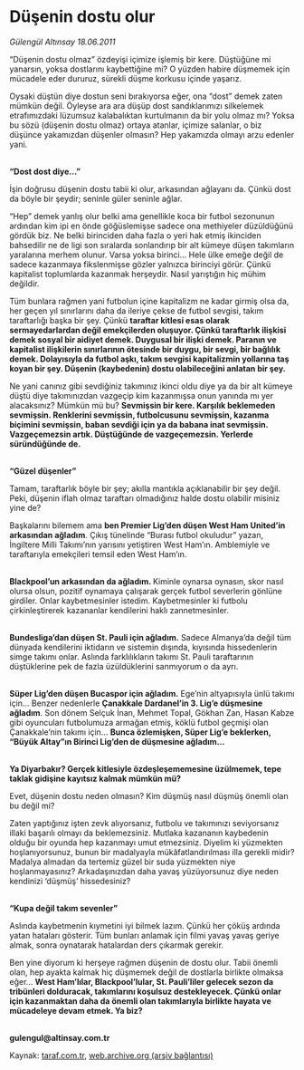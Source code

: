 # Düşenin dostu olur

*Gülengül Altınsay 18.06.2011*

<div class="yazi"><p>“Düşenin dostu olmaz” özdeyişi içimize işlemiş bir kere. Düştüğüne mi yanarsın, yoksa dostlarını kaybettiğine mi? O yüzden habire düşmemek için mücadele eder dururuz, sürekli düşme korkusu içinde yaşarız. </p>
<p>Oysaki düştün diye dostun seni bırakıyorsa eğer, ona “dost” demek zaten mümkün değil. Öyleyse ara ara düşüp dost sandıklarımızı silkelemek etrafımızdaki lüzumsuz kalabalıktan kurtulmanın da bir yolu olmaz mı? Yoksa bu sözü (düşenin dostu olmaz) ortaya atanlar, içimize salanlar, o biz düşünce yakamızdan düşenler olmasın? Hep yakamızda olmayı arzu edenler yani.</p>
<p><b><br/>“Dost dost diye...”</b></p>
<p>İşin doğrusu düşenin dostu tabii ki olur, arkasından ağlayanı da. Çünkü dost da böyle bir şeydir; seninle güler seninle ağlar.</p>
<p>“Hep” demek yanlış olur belki ama genellikle koca bir futbol sezonunun ardından kim ipi en önde göğüslemişse sadece ona methiyeler düzüldüğünü gördük biz. Ne belki birinciden daha fazla o yeri hak etmiş ikinciden bahsedilir ne de ligi son sıralarda sonlandırıp bir alt kümeye düşen takımların yaralarına merhem olunur. Varsa yoksa birinci... Hele ülke emeğe değil de sadece kazanmaya fikslenmişse gözler yalnızca birinciyi görür. Çünkü kapitalist toplumlarda kazanmak herşeydir. Nasıl yarıştığın hiç mühim değildir.</p>
<p>Tüm bunlara rağmen yani futbolun içine kapitalizm ne kadar girmiş olsa da, her geçen yıl sınırlarını daha da ileriye çekse de futbol sevgisi, takım taraftarlığı başka bir şey. Çünkü <b>taraftar kitlesi esas olarak sermayedarlardan değil emekçilerden oluşuyor. Çünkü taraftarlık ilişkisi demek sosyal bir aidiyet demek. Duygusal bir ilişki demek. Paranın ve kapitalist ilişkilerin sınırlarının ötesinde bir duygu, bir sevgi, bir bağlılık demek. Dolayısıyla da futbol aşkı, takım sevgisi kapitalizmin yollarına taş koyan bir şey. Düşenin (kaybedenin) dostu olabileceğini anlatan bir şey.</b></p>
<p>Ne yani canınız gibi sevdiğiniz takımınız ikinci oldu diye ya da bir alt kümeye düştü diye takımınızdan vazgeçip kim kazanmışsa onun yanında mı yer alacaksınız? Mümkün mü bu? <b>Sevmişsin bir kere. Karşılık beklemeden sevmişsin. Renklerini sevmişsin, futbolcusunu sevmişsin, kazanma biçimini sevmişsin, baban sevdiği için ya da babana inat sevmişsin. Vazgeçemezsin artık. Düştüğünde de vazgeçemezsin. Yerlerde süründüğünde de.</b></p>
<p><b><br/>“Güzel düşenler”</b></p>
<p>Tamam, taraftarlık böyle bir şey; akılla mantıkla açıklanabilir bir şey değil. Peki, düşenin iflah olmaz taraftarı olmadığınız halde dostu olabilir misiniz yine de?</p>
<p>Başkalarını bilemem ama <b>ben Premier Lig’den düşen West Ham United’in arkasından ağladım</b>. Çıkış tünelinde “Burası futbol okuludur” yazan, İngiltere Milli Takımı’nın yarısını yetiştiren West Ham’ın. Amblemiyle ve taraftarıyla emekçileri temsil eden West Ham’ın.</p>
<p><b><br/>Blackpool’un arkasından da ağladım. </b>Kiminle oynarsa oynasın, skor nasıl olursa olsun, pozitif oynamaya çalışarak gerçek futbol severlerin gönlüne girdiler. Onlar kaybetmesinler istedim. Kaybetmesinler ki futbolu çirkinleştirerek kazananlar kendilerini haklı zannetmesinler.</p>
<p><b><br/>Bundesliga’dan düşen St. Pauli için ağladım.</b> Sadece Almanya’da değil tüm dünyada kendilerini iktidarın ve sistemin dışında, kıyısında hissedenlerin simge takımı onlar. Aslında farklılıkların takımı St. Pauli taraftarının düştüklerine pek de fazla üzüldüklerini sanmıyorum o da ayrı. </p>
<p><b><br/>Süper Lig’den düşen Bucaspor için ağladım.</b> Ege’nin altyapısıyla ünlü takımı için... Benzer nedenlerle <b>Çanakkale Dardanel’in 3. Lig’e düşmesine ağladım</b>. Son dönem Selçuk İnan, Mehmet Topal, Gökhan Zan, Hasan Kabze gibi oyuncuları futbolumuza armağan etmiş, köklü futbol geçmişi olan Çanakkale’nin takımı için... <b>Bunca özlemişken, Süper Lig’e beklerken, “Büyük Altay”ın Birinci Lig’den de düşmesine ağladım...</b></p>
<p><b><br/>Ya Diyarbakır? Gerçek kitlesiyle özdeşleşememesine üzülmemek, tepe taklak gidişine kayıtsız kalmak mümkün mü?</b> </p>
<p>Evet, düşenin dostu neden olmasın? Kim düşmüş nasıl düşmüş önemli olan bu değil mi? </p>
<p>Zaten yaptığınız işten zevk alıyorsanız, futbolu ve takımınızı seviyorsanız illaki başarılı olmayı da beklemezsiniz. Mutlaka kazananın kaybedenin olduğu bir oyunda hep kazanmayı umut etmezsiniz. Diyelim ki yüzmekten hoşlanıyorsunuz, bunun bir madalyayla mükâfatlandırılması illa gerekli midir? Madalya almadan da tertemiz güzel bir suda yüzmekten niye hoşlanmayasınız? Arkadaşınızdan daha yavaş yüzüyorsunuz diye neden kendinizi ‘düşmüş’ hissedesiniz?</p>
<p><b><br/>“Kupa değil takım sevenler”</b></p>
<p>Aslında kaybetmenin kıymetini iyi bilmek lazım. Çünkü her çöküş ardında yatan hataları gösterir. Tüm bunları anlamak için filmi yavaş yavaş geriye almak, sonra oynatarak hatalardan ders çıkarmak gerekir. </p>
<p>Ben yine diyorum ki herşeye rağmen düşenin de dostu olur. Tabii önemli olan, hep ayakta kalmak hiç düşmemek değil de dostlarla birlikte olmaksa eğer... <b>West Ham’lılar, Blackpool’lular, St. Pauli’liler gelecek sezon da tribünleri dolduracak, takımlarını koşulsuz destekleyecek. Çünkü onlar için kazanmaktan daha da önemli olan takımlarıyla birlikte hayata ve mücadeleye devam etmek. Ya biz?</b> </p>
<p><b><br/>gulengul@altinsay.com.tr</b></p>
</div>

Kaynak: [taraf.com.tr](http://www.taraf.com.tr/gulengul-altinsay/makale-dusenin-dostu-olur.htm), [web.archive.org (arşiv bağlantısı)](http://web.archive.org/web/20130624040738/http://www.taraf.com.tr/gulengul-altinsay/makale-dusenin-dostu-olur.htm)
